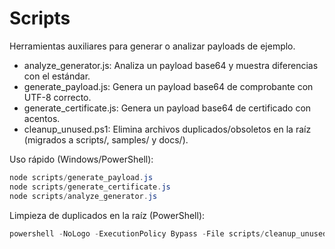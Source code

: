 # Scripts

Herramientas auxiliares para generar o analizar payloads de ejemplo.

- analyze_generator.js: Analiza un payload base64 y muestra diferencias con el estándar.
- generate_payload.js: Genera un payload base64 de comprobante con UTF-8 correcto.
- generate_certificate.js: Genera un payload base64 de certificado con acentos.
- cleanup_unused.ps1: Elimina archivos duplicados/obsoletos en la raíz (migrados a scripts/, samples/ y docs/).

Uso rápido (Windows/PowerShell):

```powershell
node scripts/generate_payload.js
node scripts/generate_certificate.js
node scripts/analyze_generator.js
```

Limpieza de duplicados en la raíz (PowerShell):

```powershell
powershell -NoLogo -ExecutionPolicy Bypass -File scripts/cleanup_unused.ps1
```
